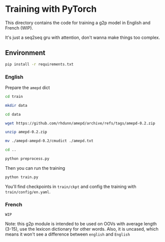 # Training with PyTorch

This directory contains the code for training a g2p model in English and French (WIP).

It's just a seq2seq gru with attention, don't wanna make things too complex.

## Environment

```bash
pip install -r requirements.txt
```

### English

Prepare the `amepd` dict

```bash
cd train

mkdir data

cd data

wget https://github.com/rhdunn/amepd/archive/refs/tags/amepd-0.2.zip

unzip amepd-0.2.zip

mv ./amepd-amepd-0.2/cmudict ./amepd.txt

cd ..

python preprocess.py
```

Then you can run the training

```bash
python train.py
```

You'll find checkpoints in `train/ckpt` and config the training with `train/config/en.yaml`.

### French

`WIP`

Note: this g2p module is intended to be used on OOVs with average length (3-15), use the lexicon dictionary for other words. Also, it is uncased, which means it won't see a difference between `english` and `English`